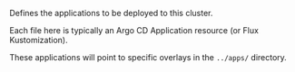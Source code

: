 Defines the applications to be deployed to this cluster.

Each file here is typically an Argo CD Application resource (or Flux Kustomization).

These applications will point to specific overlays in the `../apps/` directory.
